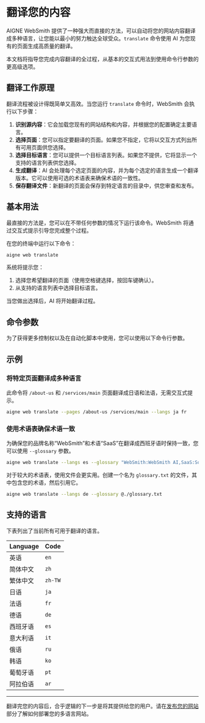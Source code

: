 # 翻译您的内容

AIGNE WebSmith 提供了一种强大而直接的方法，可以自动将您的网站内容翻译成多种语言，让您能以最小的努力触达全球受众。`translate` 命令使用 AI 为您现有的页面生成高质量的翻译。

本文档将指导您完成内容翻译的全过程，从基本的交互式用法到使用命令行参数的更高级选项。

## 翻译工作原理

翻译流程被设计得既简单又高效。当您运行 `translate` 命令时，WebSmith 会执行以下步骤：

1.  **识别源内容**：它会加载您现有的网站结构和内容，并根据您的配置确定主要语言。
2.  **选择页面**：您可以指定要翻译的页面。如果您不指定，它将以交互方式列出所有可用页面供您选择。
3.  **选择目标语言**：您可以提供一个目标语言列表。如果您不提供，它将显示一个支持的语言列表供您选择。
4.  **生成翻译**：AI 会处理每个选定页面的内容，并为每个选定的语言生成一个翻译版本。它可以使用可选的术语表来确保术语的一致性。
5.  **保存翻译文件**：新翻译的页面会保存到特定语言的目录中，供您审查和发布。

## 基本用法

最直接的方法是，您可以在不带任何参数的情况下运行该命令。WebSmith 将通过交互式提示引导您完成整个过程。

在您的终端中运行以下命令：

```bash title="交互式翻译" icon=lucide:terminal
aigne web translate
```

系统将提示您：
1.  选择您希望翻译的页面（使用空格键选择，按回车键确认）。
2.  从支持的语言列表中选择目标语言。

当您做出选择后，AI 将开始翻译过程。

## 命令参数

为了获得更多控制权以及在自动化脚本中使用，您可以使用以下命令行参数。

<x-field-group>
  <x-field data-name="--pages" data-type="array" data-required="false">
    <x-field-desc markdown="要翻译的页面路径数组。如果省略，系统将提示您以交互方式选择页面。例如：`--pages /about /contact`"></x-field-desc>
  </x-field>
  <x-field data-name="--langs" data-type="array" data-required="false">
    <x-field-desc markdown="要翻译成的目标语言代码数组。如果省略，系统将提示您以交互方式选择语言。有关支持的语言完整列表，请参见下表。"></x-field-desc>
  </x-field>
  <x-field data-name="--glossary" data-type="string" data-required="false">
    <x-field-desc markdown="用于确保翻译过程中术语一致的特定术语表。您可以提供一个键值对字符串，或使用 `@` 前缀引用文件路径（例如：`@./glossary.txt`）。"></x-field-desc>
  </x-field>
  <x-field data-name="--feedback" data-type="string" data-required="false">
    <x-field-desc markdown="向 AI 提供反馈，以优化和改进现有翻译。这对于进行修正或调整语气很有用。"></x-field-desc>
  </x-field>
</x-field-group>

## 示例

### 将特定页面翻译成多种语言

此命令将 `/about-us` 和 `/services/main` 页面翻译成日语和法语，无需交互式提示。

```bash title="翻译特定页面" icon=lucide:terminal
aigne web translate --pages /about-us /services/main --langs ja fr
```

### 使用术语表确保术语一致

为确保您的品牌名称“WebSmith”和术语“SaaS”在翻译成西班牙语时保持一致，您可以使用 `--glossary` 参数。

```bash title="使用内联术语表进行翻译" icon=lucide:terminal
aigne web translate --langs es --glossary "WebSmith:WebSmith AI,SaaS:Software como Servicio"
```

对于较大的术语表，使用文件会更实用。创建一个名为 `glossary.txt` 的文件，其中包含您的术语，然后引用它。

```bash title="使用术语表文件进行翻译" icon=lucide:terminal
aigne web translate --langs de --glossary @./glossary.txt
```

## 支持的语言

下表列出了当前所有可用于翻译的语言。

| Language | Code |
| :--- | :--- |
| 英语 | `en` |
| 简体中文 | `zh` |
| 繁体中文 | `zh-TW` |
| 日语 | `ja` |
| 法语 | `fr` |
| 德语 | `de` |
| 西班牙语 | `es` |
| 意大利语 | `it` |
| 俄语 | `ru` |
| 韩语 | `ko` |
| 葡萄牙语 | `pt` |
| 阿拉伯语 | `ar` |

---

翻译完您的内容后，合乎逻辑的下一步是将其提供给您的用户。请在[发布您的网站](./core-tasks-publishing-your-website.md)部分了解如何部署您的多语言网站。